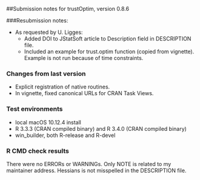 ##Submission notes for trustOptim, version 0.8.6


###Resubmission notes:
-  As requested by U. Ligges:
    -  Added DOI to JStatSoft article to Description field in
    DESCRIPTION file.
	-  Included an example for trust.optim function (copied from
       vignette). Example is not run because of time constraints.

### Changes from last version

-  Explicit registration of native routines.
-  In vignette, fixed canonical URLs for CRAN Task Views.

### Test environments

-  local macOS 10.12.4 install
-  R 3.3.3 (CRAN compiled binary) and R 3.4.0 (CRAN compiled binary)
-  win_builder, both R-release and R-devel


### R CMD check results
There were no ERRORs or WARNINGs.  Only NOTE is related to my
maintainer address.  Hessians is not misspelled in the DESCRIPTION
file.




